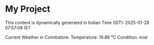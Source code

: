 # My Project

This content is dynamically generated in Indian Time (IST): 2025-01-28 07:57:08 IST


Current Weather in Coimbatore:
Temperature: 19.88 °C
Condition: mist
